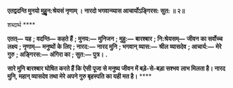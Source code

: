 **एतद्वदन्ति मुनयो मुहुॢन:श्रेयसं नृणाम् ।** **नारदो भगवान्व्यास आचार्योऽङ्गिरस: सुत: ॥ २॥** 

शब्दार्थ **** 

**एतत्—** **यह** **; वदन्ति—** **कहते हैं** **; मुनय:—** **मुनिजन** **; मुहु:—** **बारश्बार** **; नि:श्रेयसम्—** **जीवन का सर्वोच्च लक्ष्य** **; नृणाम्—** **मनुष्यों** **के लिए** **; नारद:—** **नारद मुनि** **; भगवान् व्यास:—** **श्रील व्यासदेव** **; आचार्य:—** **मेरे गुरु** **; अङ्गिरस:—** **अंगिरा का** **; सुत:—** **पुत्र।** **.** 

**सारे मुनि बारश्बार घोषित करते हैं कि ऐसी पूजा से मनुष्य जीवन में बड़े-से-बड़ा सश्भव** **लाभ मिलता है। नारद मुनि, महान् व्यासदेव तथा मेरे अपने गुरु बृहस्पति का यही मत है।** **** 
